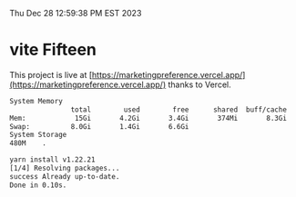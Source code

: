 Thu Dec 28 12:59:38 PM EST 2023

# vite Fifteen


This project is live at [https://marketingpreference.vercel.app/](https://marketingpreference.vercel.app/) thanks to Vercel.

```bash
System Memory
               total        used        free      shared  buff/cache   available
Mem:            15Gi       4.2Gi       3.4Gi       374Mi       8.3Gi        11Gi
Swap:          8.0Gi       1.4Gi       6.6Gi
System Storage
480M	.
```
```bash
yarn install v1.22.21
[1/4] Resolving packages...
success Already up-to-date.
Done in 0.10s.
```
